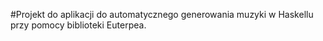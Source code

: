 
#Projekt do aplikacji do automatycznego generowania muzyki w Haskellu przy pomocy biblioteki Euterpea.
